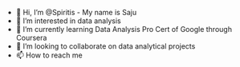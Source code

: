 - 👋 Hi, I’m @Spiritis - My name is Saju
- 👀 I’m interested in data analysis
- 🌱 I’m currently learning Data Analysis Pro Cert of Google through Coursera
- 💞️ I’m looking to collaborate on data analytical projects
- 📫 How to reach me 

<!---
Spiritis/Spiritis is a ✨ special ✨ repository because its `README.md` (this file) appears on your GitHub profile.
You can click the Preview link to take a look at your changes.
--->
